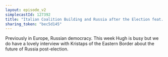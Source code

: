 ```yaml
---
layout: episode_v2
simplecastId: 127392
title: "Italian Coalition Building and Russia after the Election feat.  Kristaps Andrejsons (Eastern Border podcast)"
sharing_token: "bec5d145"
---
```


Previously in Europe,  Russian democracy. This week Hugh is busy but we do have a lovely interview with Kristaps of the Eastern Border about the future of Russia post-election.
